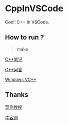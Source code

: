 # CppInVSCode

Cool! C++ In VSCode.

## How to run ?

> make

[C++笔记](https://github.com/Peefy/CppInVSCode/tree/master/doc/README.md)

[C++问答](https://github.com/Peefy/CppInVSCode/tree/master/doc/README_PROBLEMS.md)

[Windows VC++](https://github.com/Peefy/CppInVSCode/tree/master/doc/README_PROBLEMS.md)

## Thanks

[菜鸟教程](http://www.runoob.com/)

[牛客网](https://www.nowcoder.com)
